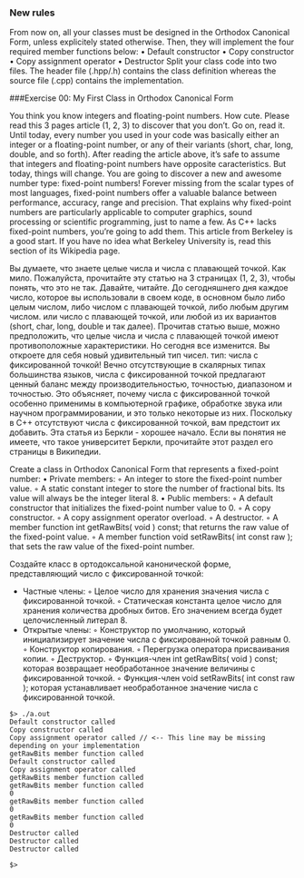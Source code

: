 ### New rules
From now on, all your classes must be designed in the Orthodox Canonical Form,
unless explicitely stated otherwise. Then, they will implement the four required member
functions below:
• Default constructor
• Copy constructor
• Copy assignment operator
• Destructor
Split your class code into two files. The header file (.hpp/.h) contains the class
definition whereas the source file (.cpp) contains the implementation.

###Exercise 00: My First Class in Orthodox Canonical Form

You think you know integers and floating-point numbers. How cute.
Please read this 3 pages article (1, 2, 3) to discover that you don’t. Go on, read it.
Until today, every number you used in your code was basically either an integer or a
floating-point number, or any of their variants (short, char, long, double, and so forth).
After reading the article above, it’s safe to assume that integers and floating-point numbers have opposite caracteristics.
But today, things will change. You are going to discover a new and awesome number
type: fixed-point numbers! Forever missing from the scalar types of most languages,
fixed-point numbers offer a valuable balance between performance, accuracy, range and
precision. That explains why fixed-point numbers are particularly applicable to computer
graphics, sound processing or scientific programming, just to name a few.
As C++ lacks fixed-point numbers, you’re going to add them. This article from
Berkeley is a good start. If you have no idea what Berkeley University is, read this
section of its Wikipedia page.

Вы думаете, что знаете целые числа и числа с плавающей точкой. Как мило.
Пожалуйста, прочитайте эту статью на 3 страницах (1, 2, 3), чтобы понять, что это не так. Давайте, читайте.
До сегодняшнего дня каждое число, которое вы использовали в своем коде, в основном было либо целым числом, либо числом с плавающей точкой, либо любым другим числом.
или число с плавающей точкой, или любой из их вариантов (short, char, long, double и так далее).
Прочитав статью выше, можно предположить, что целые числа и числа с плавающей точкой имеют противоположные характеристики.
Но сегодня все изменится. Вы откроете для себя новый удивительный тип чисел.
тип: числа с фиксированной точкой! Вечно отсутствующие в скалярных типах большинства языков,
числа с фиксированной точкой предлагают ценный баланс между производительностью, точностью, диапазоном и
точностью. Это объясняет, почему числа с фиксированной точкой особенно применимы в компьютерной
графике, обработке звука или научном программировании, и это только некоторые из них.
Поскольку в C++ отсутствуют числа с фиксированной точкой, вам предстоит их добавить. Эта статья из
Беркли - хорошее начало. Если вы понятия не имеете, что такое университет Беркли, прочитайте этот
раздел его страницы в Википедии.

Create a class in Orthodox Canonical Form that represents a fixed-point number:
• Private members:
◦ An integer to store the fixed-point number value.
◦ A static constant integer to store the number of fractional bits. Its value
will always be the integer literal 8.
• Public members:
◦ A default constructor that initializes the fixed-point number value to 0.
◦ A copy constructor.
◦ A copy assignment operator overload.
◦ A destructor.
◦ A member function int getRawBits( void ) const;
that returns the raw value of the fixed-point value.
◦ A member function void setRawBits( int const raw );
that sets the raw value of the fixed-point number.

Создайте класс в ортодоксальной канонической форме, представляющий число с фиксированной точкой:
- Частные члены:
◦ Целое число для хранения значения числа с фиксированной точкой.
◦ Статическая константа целое число для хранения количества дробных битов. Его значением
всегда будет целочисленный литерал 8.
- Открытые члены:
◦ Конструктор по умолчанию, который инициализирует значение числа с фиксированной точкой равным 0.
◦ Конструктор копирования.
◦ Перегрузка оператора присваивания копии.
◦ Деструктор.
◦ Функция-член int getRawBits( void ) const;
которая возвращает необработанное значение величины с фиксированной точкой.
◦ Функция-член void setRawBits( int const raw );
которая устанавливает необработанное значение числа с фиксированной точкой.

``` shell
$> ./a.out
Default constructor called
Copy constructor called
Copy assignment operator called // <-- This line may be missing depending on your implementation
getRawBits member function called
Default constructor called
Copy assignment operator called
getRawBits member function called
getRawBits member function called
0
getRawBits member function called
0
getRawBits member function called
0
Destructor called
Destructor called
Destructor called

$>
 
```

